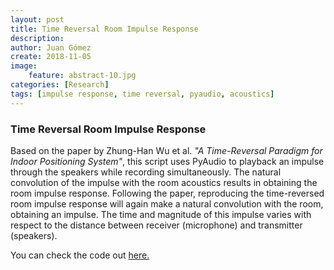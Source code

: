 ```yaml
---
layout: post
title: Time Reversal Room Impulse Response
description: 
author: Juan Gómez
create: 2018-11-05
image:
    feature: abstract-10.jpg
categories: [Research]
tags: [impulse response, time reversal, pyaudio, acoustics]
---
```


### Time Reversal Room Impulse Response

Based on the paper by Zhung-Han Wu et al. *"A Time-Reversal Paradigm for Indoor Positioning System"*, this script uses PyAudio to playback an impulse through the speakers while recording simultaneously. The natural convolution of the impulse with the room acoustics results in obtaining the room impulse response. Following the paper, reproducing the time-reversed room impulse response will again make a natural convolution with the room, obtaining an impulse. The time and magnitude of this impulse varies with respect to the distance between receiver (microphone) and transmitter (speakers).

You can check the code out [here.](https://github.com/juansgomez87/time-reversed-rir/)